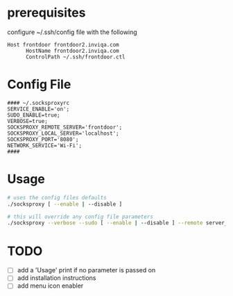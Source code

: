 # prerequisites
configure ~/.ssh/config file with the following
```
Host frontdoor frontdoor2.inviqa.com
      HostName frontdoor2.inviqa.com
      ControlPath ~/.ssh/frontdoor.ctl
```

# Config File
```
#### ~/.socksproxyrc
SERVICE_ENABLE='on';
SUDO_ENABLE=true;
VERBOSE=true;
SOCKSPROXY_REMOTE_SERVER='frontdoor';
SOCKSPROXY_LOCAL_SERVER='localhost';
SOCKSPROXY_PORT='8080';
NETWORK_SERVICE='Wi-Fi';
####

```
# Usage

```bash
# uses the config files defaults
./socksproxy [ --enable | --disable ]

# this will override any config file parameters
./socksproxy --verbose --sudo [ --enable | --disable ] --remote server_name --local server_name --port port_number --network service
```
# TODO
- [ ] add a 'Usage' print if no parameter is passed on
- [ ] add installation instructions
- [ ] add menu icon enabler
